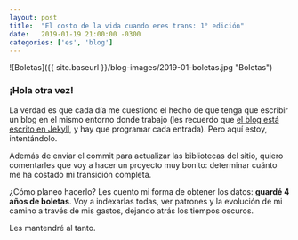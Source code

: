 ```yaml
---
layout: post
title:  "El costo de la vida cuando eres trans: 1° edición"
date:   2019-01-19 21:00:00 -0300
categories: ['es', 'blog']
---
```

![Boletas]({{ site.baseurl }}/blog-images/2019-01-boletas.jpg "Boletas")

### ¡Hola otra vez!

La verdad es que cada día me cuestiono el hecho de que tenga que escribir un blog en el mismo entorno donde trabajo (les recuerdo que [el blog está escrito en Jekyll](https://jekyllrb.com), y hay que programar cada entrada). Pero aquí estoy, intentándolo.

Además de enviar el commit para actualizar las bibliotecas del sitio, quiero comentarles que voy a hacer un proyecto muy bonito: determinar cuánto me ha costado mi transición completa.

¿Cómo planeo hacerlo? Les cuento mi forma de obtener los datos: **guardé 4 años de boletas**. Voy a indexarlas todas, ver patrones y la evolución de mi camino a través de mis gastos, dejando atrás los tiempos oscuros.

Les mantendré al tanto.
